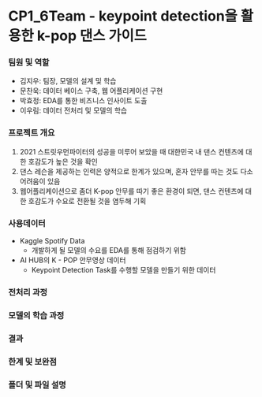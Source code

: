 # CP1_6Team - keypoint detection을 활용한 k-pop 댄스 가이드

### 팀원 및 역할

- 김지우: 팀장, 모델의 설계 및 학습
- 문찬욱: 데이터 베이스 구축, 웹 어플리케이션 구현
- 박효정: EDA를 통한 비즈니스 인사이트 도출
- 이우림: 데이터 전처리 및 모델의 학습

### 프로젝트 개요
1. 2021 스트릿우먼파이터의 성공을 미루어 보았을 때 대한민국 내 댄스 컨텐츠에 대한 호감도가 높은 것을 확인
2. 댄스 레슨을 제공하는 인력은 양적으로 한계가 있으며, 혼자 안무를 따는 것도 다소 어려움이 있음
3. 웹어플리케이션으로 좀더 K-pop 안무를 따기 좋은 환경이 되면, 댄스 컨텐츠에 대한 호감도가 수요로 전환될 것을 염두해 기획

### 사용데이터 
- Kaggle Spotify Data
  - 개발하게 될 모델의 수요를 EDA를 통해 점검하기 위함 
- AI HUB의 K - POP 안무영상 데이터
  - Keypoint Detection Task를 수행할 모델을 만들기 위한 데이터 
  
  
 ### 전처리 과정
 
 ### 모델의 학습 과정 
 
 ### 결과
 
 ### 한계 및 보완점
 
 ### 폴더 및 파일 설명
